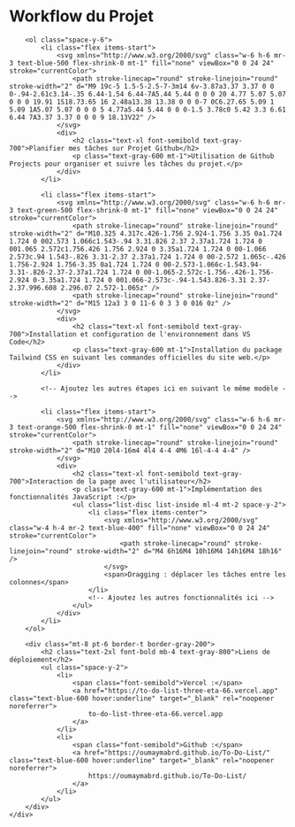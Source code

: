 <!DOCTYPE html>
<html lang="fr">
<head>
    <meta charset="UTF-8">
    <meta name="viewport" content="width=device-width, initial-scale=1.0">
    <title>Workflow du Projet</title>
    <script src="https://cdn.tailwindcss.com"></script>
</head>
<body class="bg-gray-100">
    <div class="max-w-3xl mx-auto p-6 bg-white rounded-lg shadow-lg mt-10">
        <h1 class="text-3xl font-bold mb-6 text-center text-gray-800">Workflow du Projet</h1>
        
        <ol class="space-y-6">
            <li class="flex items-start">
                <svg xmlns="http://www.w3.org/2000/svg" class="w-6 h-6 mr-3 text-blue-500 flex-shrink-0 mt-1" fill="none" viewBox="0 0 24 24" stroke="currentColor">
                    <path stroke-linecap="round" stroke-linejoin="round" stroke-width="2" d="M9 19c-5 1.5-5-2.5-7-3m14 6v-3.87a3.37 3.37 0 0 0-.94-2.61c3.14-.35 6.44-1.54 6.44-7A5.44 5.44 0 0 0 20 4.77 5.07 5.07 0 0 0 19.91 1S18.73.65 16 2.48a13.38 13.38 0 0 0-7 0C6.27.65 5.09 1 5.09 1A5.07 5.07 0 0 0 5 4.77a5.44 5.44 0 0 0-1.5 3.78c0 5.42 3.3 6.61 6.44 7A3.37 3.37 0 0 0 9 18.13V22" />
                </svg>
                <div>
                    <h2 class="text-xl font-semibold text-gray-700">Planifier mes tâches sur Projet Github</h2>
                    <p class="text-gray-600 mt-1">Utilisation de Github Projects pour organiser et suivre les tâches du projet.</p>
                </div>
            </li>

            <li class="flex items-start">
                <svg xmlns="http://www.w3.org/2000/svg" class="w-6 h-6 mr-3 text-green-500 flex-shrink-0 mt-1" fill="none" viewBox="0 0 24 24" stroke="currentColor">
                    <path stroke-linecap="round" stroke-linejoin="round" stroke-width="2" d="M10.325 4.317c.426-1.756 2.924-1.756 3.35 0a1.724 1.724 0 002.573 1.066c1.543-.94 3.31.826 2.37 2.37a1.724 1.724 0 001.065 2.572c1.756.426 1.756 2.924 0 3.35a1.724 1.724 0 00-1.066 2.573c.94 1.543-.826 3.31-2.37 2.37a1.724 1.724 0 00-2.572 1.065c-.426 1.756-2.924 1.756-3.35 0a1.724 1.724 0 00-2.573-1.066c-1.543.94-3.31-.826-2.37-2.37a1.724 1.724 0 00-1.065-2.572c-1.756-.426-1.756-2.924 0-3.35a1.724 1.724 0 001.066-2.573c-.94-1.543.826-3.31 2.37-2.37.996.608 2.296.07 2.572-1.065z" />
                    <path stroke-linecap="round" stroke-linejoin="round" stroke-width="2" d="M15 12a3 3 0 11-6 0 3 3 0 016 0z" />
                </svg>
                <div>
                    <h2 class="text-xl font-semibold text-gray-700">Installation et configuration de l'environnement dans VS Code</h2>
                    <p class="text-gray-600 mt-1">Installation du package Tailwind CSS en suivant les commandes officielles du site web.</p>
                </div>
            </li>

            <!-- Ajoutez les autres étapes ici en suivant le même modèle -->

            <li class="flex items-start">
                <svg xmlns="http://www.w3.org/2000/svg" class="w-6 h-6 mr-3 text-orange-500 flex-shrink-0 mt-1" fill="none" viewBox="0 0 24 24" stroke="currentColor">
                    <path stroke-linecap="round" stroke-linejoin="round" stroke-width="2" d="M10 20l4-16m4 4l4 4-4 4M6 16l-4-4 4-4" />
                </svg>
                <div>
                    <h2 class="text-xl font-semibold text-gray-700">Interaction de la page avec l'utilisateur</h2>
                    <p class="text-gray-600 mt-1">Implémentation des fonctionnalités JavaScript :</p>
                    <ul class="list-disc list-inside ml-4 mt-2 space-y-2">
                        <li class="flex items-center">
                            <svg xmlns="http://www.w3.org/2000/svg" class="w-4 h-4 mr-2 text-blue-400" fill="none" viewBox="0 0 24 24" stroke="currentColor">
                                <path stroke-linecap="round" stroke-linejoin="round" stroke-width="2" d="M4 6h16M4 10h16M4 14h16M4 18h16" />
                            </svg>
                            <span>Dragging : déplacer les tâches entre les colonnes</span>
                        </li>
                        <!-- Ajoutez les autres fonctionnalités ici -->
                    </ul>
                </div>
            </li>
        </ol>

        <div class="mt-8 pt-6 border-t border-gray-200">
            <h2 class="text-2xl font-bold mb-4 text-gray-800">Liens de déploiement</h2>
            <ul class="space-y-2">
                <li>
                    <span class="font-semibold">Vercel :</span>
                    <a href="https://to-do-list-three-eta-66.vercel.app" class="text-blue-600 hover:underline" target="_blank" rel="noopener noreferrer">
                        to-do-list-three-eta-66.vercel.app
                    </a>
                </li>
                <li>
                    <span class="font-semibold">Github :</span>
                    <a href="https://oumaymabrd.github.io/To-Do-List/" class="text-blue-600 hover:underline" target="_blank" rel="noopener noreferrer">
                        https://oumaymabrd.github.io/To-Do-List/
                    </a>
                </li>
            </ul>
        </div>
    </div>
</body>
</html>
